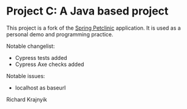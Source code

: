 # Project C: A Java based project

This project is a fork of the
[Spring Petclinic](https://github.com/spring-projects/spring-petclinic)
application. It is used as a personal demo and programming practice.

Notable changelist:
- Cypress tests added
- Cypress Axe checks added

Notable issues:
- localhost as baseurl

Richard Krajnyik

